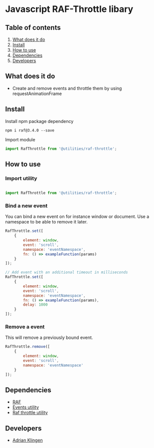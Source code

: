
# Javascript RAF-Throttle libary

## Table of contents
1. [What does it do](#markdown-header-what-does-it-do)
2. [Install](#markdown-header-install)
3. [How to use](#markdown-header-how-to-use)
4. [Dependencies](#markdown-header-dependencies)
5. [Developers](#markdown-header-developers)


## What does it do
* Create and remove events and throttle them by using requestAnimationFrame

## Install
Install npm package dependency
```node
npm i raf@3.4.0 --save
```
Import module
```javascript
import RafThrottle from '@utilities/raf-throttle';
```

## How to use
### Import utility
```javascript

import RafThrottle from '@utilities/raf-throttle';

```

### Bind a new event

You can bind a new event on for instance window or document. Use a namespace to be able to remove it later.
```javascript
RafThrottle.set([
    { 
        element: window, 
        event: 'scroll', 
        namespace: 'eventNamespace',
        fn: () => exampleFunction(params) 
    }
]);

// Add event with an additional timeout in milliseconds
RafThrottle.set([
    { 
        element: window, 
        event: 'scroll', 
        namespace: 'eventNamespace',
        fn: () => exampleFunction(params), 
        delay: 1000 
    }
]);

```

### Remove a event

This will remove a previously bound event.
```javascript
RafThrottle.remove([
    { 
        element: window, 
        event: 'scroll',
        namespace: 'eventNamespace'
    }
]);

```

## Dependencies
* [RAF](https://www.npmjs.com/package/raf)
* [Events utility](/utilities/events/)
* [Raf throttle utility](/utilities/raf-throttle/)

## Developers
* [Adrian Klingen](mailto:adrian@tamtam.nl)

